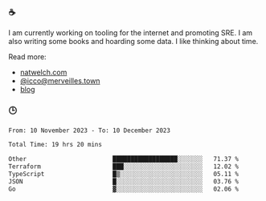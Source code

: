 ### ☕

I am currently working on tooling for the internet and promoting SRE. I am also writing some books and hoarding some data. I like thinking about time. 

Read more:

 - [natwelch.com](https://natwelch.com)
 - [@icco@merveilles.town](https://merveilles.town/@icco)
 - [blog](https://writing.natwelch.com)

### 🕒

<!--START_SECTION:waka-->

```txt
From: 10 November 2023 - To: 10 December 2023

Total Time: 19 hrs 20 mins

Other                        ██████████████████░░░░░░░   71.37 %
Terraform                    ███░░░░░░░░░░░░░░░░░░░░░░   12.02 %
TypeScript                   █▒░░░░░░░░░░░░░░░░░░░░░░░   05.11 %
JSON                         █░░░░░░░░░░░░░░░░░░░░░░░░   03.76 %
Go                           ▓░░░░░░░░░░░░░░░░░░░░░░░░   02.06 %
```

<!--END_SECTION:waka-->
